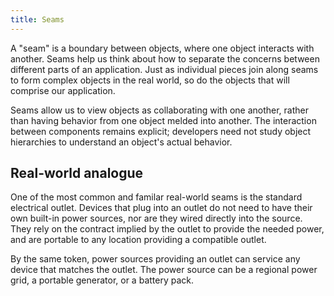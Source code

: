 ```yaml
---
title: Seams
---
```

A "seam" is a boundary between objects, where one object interacts with
another. Seams help us think about how to separate the concerns between
different parts of an application. Just as individual pieces join along seams
to form complex objects in the real world, so do the objects that will
comprise our application. 

Seams allow us to view objects as collaborating with one another, rather than
having behavior from one object melded into another. The interaction between
components remains explicit; developers need not study object hierarchies to
understand an object's actual behavior.

## Real-world analogue

One of the most common and familar real-world seams is the standard electrical
outlet. Devices that plug into an outlet do not need to have their own
built-in power sources, nor are they wired directly into the source. They rely
on the contract implied by the outlet to provide the needed power, and are
portable to any location providing a compatible outlet.

By the same token, power sources providing an outlet can service any device
that matches the outlet. The power source can be a regional power grid, a
portable generator, or a battery pack.
